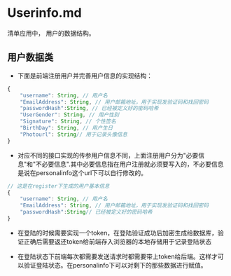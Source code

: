 # Userinfo.md

清单应用中， 用户的数据结构。

## 用户数据类

- 下面是前端注册用户并完善用户信息的实现结构：

```javascript
{
    "username": String, // 用户名
    "EmailAddress": String, // 用户邮箱地址，用于实现发验证码和找回密码
    "passwordHash":String, // 已经被定义好的密码哈希
    "UserGender": String, // 用户性别
    "Signature": String, // 个性签名
    "BirthDay": String, // 用户生日
    "Photourl": String// 用于记录头像信息
}
```

- 对应不同的接口实现的传参用户信息不同，上面注册用户分为"必要信息"和"不必要信息".其中必要信息指在用户注册就必须要写入的，不必要信息是说在personalinfo这个url下可以自行修改的。

```javascript
// 这是在register下生成的用户基本信息
{
    "username": String, // 用户名
    "EmailAddress": String, // 用户邮箱地址，用于实现发验证码和找回密码
    "passwordHash":String// 已经被定义好的密码哈希
}
```

- 在登陆的时候需要实现一个token，在登陆验证成功后加密生成给数据库，验证正确后需要返还token给前端存入浏览器的本地存储用于记录登陆状态

- 在登陆状态下前端每次都需要发送请求时都需要带上token给后端。这样才可以验证登陆状态。在personalinfo下可以对剩下的那些数据进行赋值。